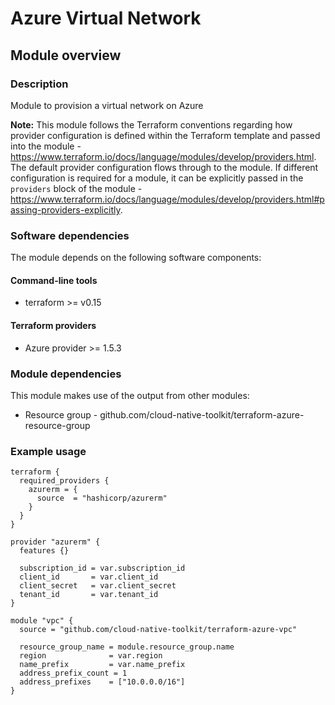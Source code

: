 # Azure Virtual Network

## Module overview

### Description

Module to provision a virtual network on Azure

**Note:** This module follows the Terraform conventions regarding how provider configuration is defined within the Terraform template and passed into the module - https://www.terraform.io/docs/language/modules/develop/providers.html. The default provider configuration flows through to the module. If different configuration is required for a module, it can be explicitly passed in the `providers` block of the module - https://www.terraform.io/docs/language/modules/develop/providers.html#passing-providers-explicitly.

### Software dependencies

The module depends on the following software components:

#### Command-line tools

- terraform >= v0.15

#### Terraform providers

- Azure provider >= 1.5.3

### Module dependencies

This module makes use of the output from other modules:

- Resource group - github.com/cloud-native-toolkit/terraform-azure-resource-group

### Example usage

```hcl-terraform
terraform {
  required_providers {
    azurerm = {
      source  = "hashicorp/azurerm"
    }
  }
}

provider "azurerm" {
  features {}

  subscription_id = var.subscription_id
  client_id       = var.client_id
  client_secret   = var.client_secret
  tenant_id       = var.tenant_id
}

module "vpc" {
  source = "github.com/cloud-native-toolkit/terraform-azure-vpc"

  resource_group_name = module.resource_group.name
  region              = var.region
  name_prefix         = var.name_prefix
  address_prefix_count = 1
  address_prefixes    = ["10.0.0.0/16"]
}
```
